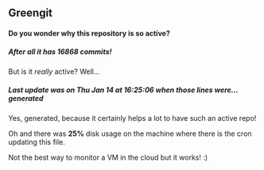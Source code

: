 ## Greengit

#### Do you wonder why this repository is so active?

##### After all it has 16868 commits!

But is it *really* active? Well...

##### Last update was on Thu Jan 14 at 16:25:06 when those lines were... generated

Yes, generated, because it certainly helps a lot to have such an active repo!

Oh and there was **25%** disk usage on the machine
where there is the cron updating this file.

Not the best way to monitor a VM in the cloud but it works! :)
